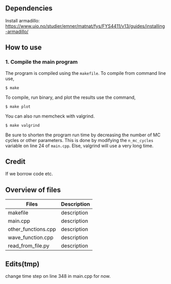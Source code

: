 
## Dependencies

Install armadillo: https://www.uio.no/studier/emner/matnat/fys/FYS4411/v13/guides/installing-armadillo/

## How to use
### 1. Compile the main program
The program is compiled using the `makefile`. To compile from command line use,
```
$ make
```
To compile, run binary, and plot the results use the command,
```
$ make plot
```
You can also run memcheck with valgrind.
```
$ make valgrind
```
Be sure to shorten the program run time by decreasing the number of MC cycles or other parameters. This is done by modifying the `n_mc_cycles` variable on line 24 of `main.cpp`. Else, valgrind will use a very long time.

## Credit
If we borrow code etc.

## Overview of files
| Files | Description |
| ------ | ------ |
| makefile | description |
| main.cpp | description |
| other_functions.cpp | description |
| wave_function.cpp | description |
| read_from_file.py | description |

## Edits(tmp)
change time step on line 348 in main.cpp for now. 
